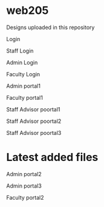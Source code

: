 # web205
Designs uploaded in this repository

Login

Staff Login

Admin Login

Faculty Login

Admin portal1

Faculty portal1

Staff Advisor poortal1

Staff Advisor poortal2

Staff Advisor poortal3

# Latest added files
Admin portal2

Admin portal3

Faculty portal2
